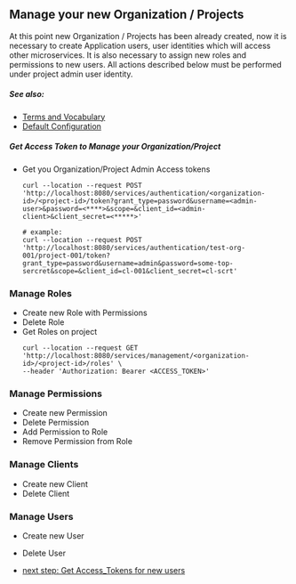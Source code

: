 ## Manage your new Organization / Projects
At this point new Organization / Projects has been already created, now it is  
necessary to create Application users, user identities which will access other microservices.
It is also necessary to assign new roles and permissions to new users. 
All actions described below must be performed under project admin user identity.
##### See also: 
* [Terms and Vocabulary](Terms-and-Vocabulary.md)
* [Default Configuration](Default-Access-Configuration.md) 

##### Get Access Token to Manage your Organization/Project
* Get you Organization/Project Admin Access tokens  
  ```
  curl --location --request POST 'http://localhost:8080/services/authentication/<organization-id>/<project-id>/token?grant_type=password&username=<admin-user>&password=<****>&scope=&client_id=<admin-client>&client_secret=<*****>'
  
  # example:
  curl --location --request POST 'http://localhost:8080/services/authentication/test-org-001/project-001/token?grant_type=password&username=admin&password=some-top-sercret&scope=&client_id=cl-001&client_secret=cl-scrt'
  ```

### Manage Roles
* Create new Role with Permissions
* Delete Role
* Get Roles on project
  ```
  curl --location --request GET 'http://localhost:8080/services/management/<organization-id>/<project-id>/roles' \
  --header 'Authorization: Bearer <ACCESS_TOKEN>'
  ```

### Manage Permissions
* Create new Permission
* Delete Permission
* Add Permission to Role
* Remove Permission from Role

### Manage Clients
* Create new Client 
* Delete Client

### Manage Users
* Create new User
* Delete User

* [next step: Get Access_Tokens for new users](02d-getting-access-tokens-for-new-users.md)
